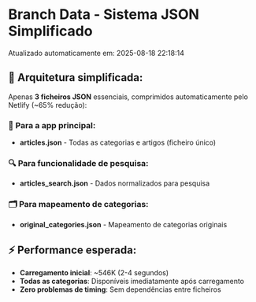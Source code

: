 # Branch Data - Sistema JSON Simplificado
Atualizado automaticamente em: 2025-08-18 22:18:14

## 🎯 Arquitetura simplificada:
Apenas **3 ficheiros JSON** essenciais, comprimidos automaticamente pelo Netlify (~65% redução):

### 📱 Para a app principal:
- **articles.json** - Todas as categorias e artigos (ficheiro único)

### 🔍 Para funcionalidade de pesquisa:
- **articles_search.json** - Dados normalizados para pesquisa

### 🗂️ Para mapeamento de categorias:
- **original_categories.json** - Mapeamento de categorias originais

## ⚡ Performance esperada:
- **Carregamento inicial**: ~546K (2-4 segundos)
- **Todas as categorias**: Disponíveis imediatamente após carregamento
- **Zero problemas de timing**: Sem dependências entre ficheiros
